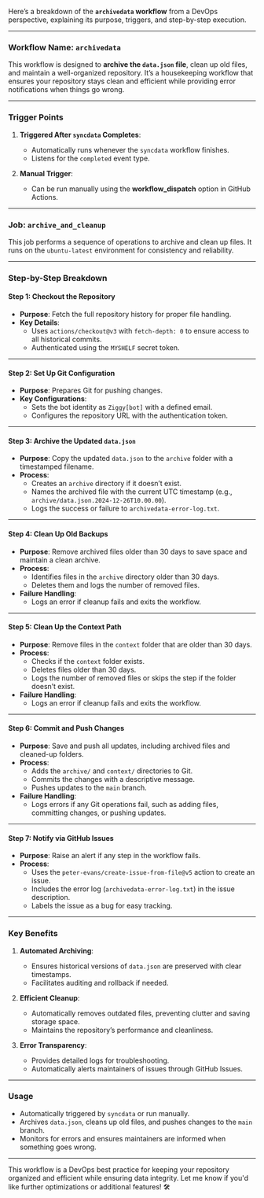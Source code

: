 Here’s a breakdown of the **`archivedata` workflow** from a DevOps perspective, explaining its purpose, triggers, and step-by-step execution.

---

### **Workflow Name: `archivedata`**
This workflow is designed to **archive the `data.json` file**, clean up old files, and maintain a well-organized repository. It’s a housekeeping workflow that ensures your repository stays clean and efficient while providing error notifications when things go wrong.

---

### **Trigger Points**
1. **Triggered After `syncdata` Completes**:
   - Automatically runs whenever the `syncdata` workflow finishes.
   - Listens for the `completed` event type.

2. **Manual Trigger**:
   - Can be run manually using the **workflow_dispatch** option in GitHub Actions.

---

### **Job: `archive_and_cleanup`**
This job performs a sequence of operations to archive and clean up files. It runs on the `ubuntu-latest` environment for consistency and reliability.

---

### **Step-by-Step Breakdown**

#### **Step 1: Checkout the Repository**
- **Purpose**: Fetch the full repository history for proper file handling.
- **Key Details**:
  - Uses `actions/checkout@v3` with `fetch-depth: 0` to ensure access to all historical commits.
  - Authenticated using the `MYSHELF` secret token.

---

#### **Step 2: Set Up Git Configuration**
- **Purpose**: Prepares Git for pushing changes.
- **Key Configurations**:
  - Sets the bot identity as `Ziggy[bot]` with a defined email.
  - Configures the repository URL with the authentication token.

---

#### **Step 3: Archive the Updated `data.json`**
- **Purpose**: Copy the updated `data.json` to the `archive` folder with a timestamped filename.
- **Process**:
  - Creates an `archive` directory if it doesn’t exist.
  - Names the archived file with the current UTC timestamp (e.g., `archive/data.json.2024-12-26T10.00.00`).
  - Logs the success or failure to `archivedata-error-log.txt`.

---

#### **Step 4: Clean Up Old Backups**
- **Purpose**: Remove archived files older than 30 days to save space and maintain a clean archive.
- **Process**:
  - Identifies files in the `archive` directory older than 30 days.
  - Deletes them and logs the number of removed files.
- **Failure Handling**:
  - Logs an error if cleanup fails and exits the workflow.

---

#### **Step 5: Clean Up the Context Path**
- **Purpose**: Remove files in the `context` folder that are older than 30 days.
- **Process**:
  - Checks if the `context` folder exists.
  - Deletes files older than 30 days.
  - Logs the number of removed files or skips the step if the folder doesn’t exist.
- **Failure Handling**:
  - Logs an error if cleanup fails and exits the workflow.

---

#### **Step 6: Commit and Push Changes**
- **Purpose**: Save and push all updates, including archived files and cleaned-up folders.
- **Process**:
  - Adds the `archive/` and `context/` directories to Git.
  - Commits the changes with a descriptive message.
  - Pushes updates to the `main` branch.
- **Failure Handling**:
  - Logs errors if any Git operations fail, such as adding files, committing changes, or pushing updates.

---

#### **Step 7: Notify via GitHub Issues**
- **Purpose**: Raise an alert if any step in the workflow fails.
- **Process**:
  - Uses the `peter-evans/create-issue-from-file@v5` action to create an issue.
  - Includes the error log (`archivedata-error-log.txt`) in the issue description.
  - Labels the issue as a bug for easy tracking.

---

### **Key Benefits**
1. **Automated Archiving**:
   - Ensures historical versions of `data.json` are preserved with clear timestamps.
   - Facilitates auditing and rollback if needed.

2. **Efficient Cleanup**:
   - Automatically removes outdated files, preventing clutter and saving storage space.
   - Maintains the repository’s performance and cleanliness.

3. **Error Transparency**:
   - Provides detailed logs for troubleshooting.
   - Automatically alerts maintainers of issues through GitHub Issues.

---

### **Usage**
- Automatically triggered by `syncdata` or run manually.
- Archives `data.json`, cleans up old files, and pushes changes to the `main` branch.
- Monitors for errors and ensures maintainers are informed when something goes wrong.

---

This workflow is a DevOps best practice for keeping your repository organized and efficient while ensuring data integrity. Let me know if you'd like further optimizations or additional features! 🛠️